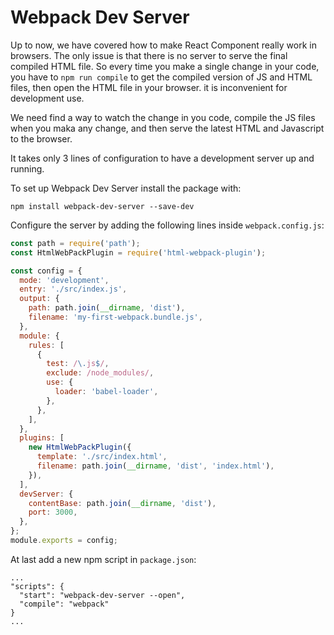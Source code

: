# Webpack Dev Server

Up to now, we have covered how to make React Component really work in browsers. The only issue is that there is no server to serve the final compiled HTML file. So every time you make a single change in your code, you have to `npm run compile` to get the compiled version of JS and HTML files, then open the HTML file in your browser. it is inconvenient for development use.

We need find a way to watch the change in you code, compile the JS files when you maka any change, and then serve the latest HTML and Javascript to the browser.

It takes only 3 lines of configuration to have a development server up and running.

To set up Webpack Dev Server install the package with:

```
npm install webpack-dev-server --save-dev
```

Configure the server by adding the following lines inside `webpack.config.js`:

```js
const path = require('path');
const HtmlWebPackPlugin = require('html-webpack-plugin');

const config = {
  mode: 'development',
  entry: './src/index.js',
  output: {
    path: path.join(__dirname, 'dist'),
    filename: 'my-first-webpack.bundle.js',
  },
  module: {
    rules: [
      {
        test: /\.js$/,
        exclude: /node_modules/,
        use: {
          loader: 'babel-loader',
        },
      },
    ],
  },
  plugins: [
    new HtmlWebPackPlugin({
      template: './src/index.html',
      filename: path.join(__dirname, 'dist', 'index.html'),
    }),
  ],
  devServer: {
    contentBase: path.join(__dirname, 'dist'),
    port: 3000,
  },
};
module.exports = config;
```

At last add a new npm script in `package.json`:

```
...
"scripts": {
  "start": "webpack-dev-server --open",
  "compile": "webpack"
}
...
```
